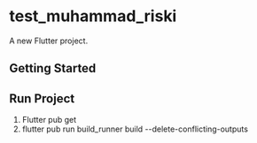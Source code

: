 # test_muhammad_riski

A new Flutter project.

## Getting Started


## Run Project

1.  Flutter pub get
2.  flutter pub run build_runner build --delete-conflicting-outputs